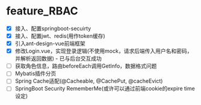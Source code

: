 # feature_RBAC

- [x] 接入、配置springboot-secuirty
- [x] 接入、配置jwt、redis(用作token缓存)
- [x] 引入ant-design-vue前端框架
- [x] 修改Login.vue，实现登录逻辑(不使用mock，请求后端传入用户名和密码，并解析返回数据) - 已与后台交互成功
- [ ] 获取角色信息，路由beforeEach调用GetInfo，数据格式问题
- [ ] Mybatis插件分页
- [ ] Spring Cache适配(@Cacheable, @CachePut, @cacheEvict)
- [ ] SpringBoot Security RememberMe(或许可以通过前端cookie的expire time设定)

